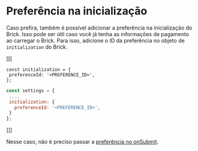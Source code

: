 # Preferência na inicialização

Caso prefira, também é possível adicionar a preferência na inicialização do Brick. Isso pode ser útil caso você já tenha as informações de pagamento ao carregar o Brick. Para isso, adicione o ID da preferência no objeto de `initialization` do Brick.

[[[
```react-jsx
const initialization = {
 preferenceId: '<PREFERENCE_ID>',
};
```
```Javascript
const settings = {
 ...,
 initialization: {
   preferenceId: '<PREFERENCE_ID>',
 }
};
```
]]]

Nesse caso, não é preciso passar a [preferência no onSubmit](/developers/pt/docs/checkout-bricks/wallet-brick/configure-integration/preference-onsubmit).